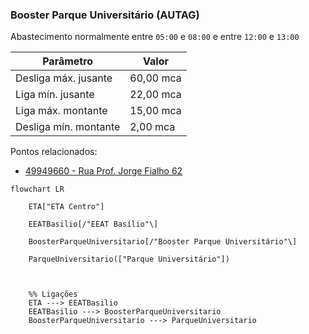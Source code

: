 ### Booster Parque Universitário (AUTAG)

Abastecimento normalmente entre `05:00` e `08:00` e entre `12:00` e `13:00` 

| Parâmetro     | Valor |
| -------------    | ------------- |
| Desliga máx. jusante  | 60,00 mca|
| Liga mín. jusante  | 22,00 mca|
| Liga máx. montante  | 15,00 mca|
| Desliga mín. montante  | 2,00 mca|

Pontos relacionados:
- [49949660 - Rua Prof. Jorge Fialho 62](https://www.vectorasys.com.br/vectorasys/?inc=jE9ciFZdkq5eiPI/kPRdHL0fUgHpk249WBY3VKHeku9slPteHB1pGu94UuZpVhI=)
  
```mermaid
flowchart LR
        
    ETA["ETA Centro"]    

    EEATBasilio[/"EEAT Basílio"\]    
    
    BoosterParqueUniversitario[/"Booster Parque Universitário"\]     
    
    ParqueUniversitario(["Parque Universitário"])   
     


    %% Ligações
    ETA ---> EEATBasilio
    EEATBasilio ---> BoosterParqueUniversitario       
    BoosterParqueUniversitario ---> ParqueUniversitario
```
